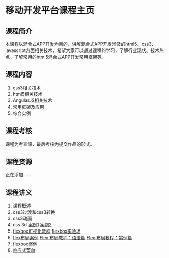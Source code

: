 #  移动开发平台课程主页  
## 课程简介
本课程以混合式APP开发为目的，讲解混合式APP开发涉及的html5、css3、javascript方面相关技术，希望大家可以通过课程的学习，了解行业现状、技术热点，了解常用的html5混合式APP开发常用框架等。

## 课程内容
1. css3相关技术
2. html5相关技术
3. AngularJS相关技术
4. 常用框架及应用
5. 综合实例

## 课程考核
课程为考查课，最后考核为提交作品的形式。

## 课程资源
正在添加……

## 课程讲义
01. 课程概述
02. css3过渡和css3转换
03. css3动画
04. css 3d [案例1](//codepen.io/whqet/pen/zqzOVK) [案例2](//zptcsoft.github.io/mobile-develop/demos/css3d/index.html)
05. [flexbox可视化教程](http://blog.csdn.net/whqet/article/details/45154977)  [flexbox实验场](//codepen.io/whqet/pen/RaVobV)
06. [flex布局案例](//www.baidu.com)  [Flex 布局教程：语法篇](//www.ruanyifeng.com/blog/2015/07/flex-grammar.html) [Flex 布局教程：实例篇](//www.ruanyifeng.com/blog/2015/07/flex-examples.html?bsh_bid=683103006)
07. [flexbox案例](//zptcsoft.github.io/mobile-develop/demos/flexbox/index.html)
08. [响应式菜单](//zptcsoft.github.io/mobile-develop/demos/responsive/menu.html)